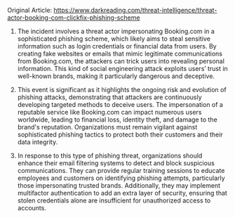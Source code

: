 Original Article: https://www.darkreading.com/threat-intelligence/threat-actor-booking-com-clickfix-phishing-scheme

1) The incident involves a threat actor impersonating Booking.com in a sophisticated phishing scheme, which likely aims to steal sensitive information such as login credentials or financial data from users. By creating fake websites or emails that mimic legitimate communications from Booking.com, the attackers can trick users into revealing personal information. This kind of social engineering attack exploits users’ trust in well-known brands, making it particularly dangerous and deceptive.

2) This event is significant as it highlights the ongoing risk and evolution of phishing attacks, demonstrating that attackers are continuously developing targeted methods to deceive users. The impersonation of a reputable service like Booking.com can impact numerous users worldwide, leading to financial loss, identity theft, and damage to the brand's reputation. Organizations must remain vigilant against sophisticated phishing tactics to protect both their customers and their data integrity.

3) In response to this type of phishing threat, organizations should enhance their email filtering systems to detect and block suspicious communications. They can provide regular training sessions to educate employees and customers on identifying phishing attempts, particularly those impersonating trusted brands. Additionally, they may implement multifactor authentication to add an extra layer of security, ensuring that stolen credentials alone are insufficient for unauthorized access to accounts.